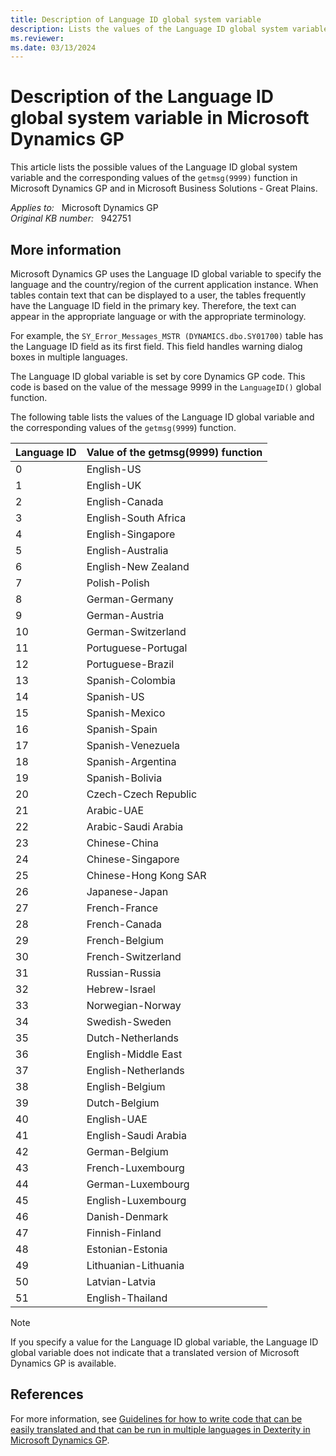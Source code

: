 ```yaml
---
title: Description of Language ID global system variable
description: Lists the values of the Language ID global system variable and the corresponding values of the getmsg(9999) function in Microsoft Dynamics GP.
ms.reviewer: 
ms.date: 03/13/2024
---
```

# Description of the Language ID global system variable in Microsoft Dynamics GP

This article lists the possible values of the Language ID global system variable and the corresponding values of the `getmsg(9999)` function in Microsoft Dynamics GP and in Microsoft Business Solutions - Great Plains.

_Applies to:_ &nbsp; Microsoft Dynamics GP  
_Original KB number:_ &nbsp; 942751

## More information

Microsoft Dynamics GP uses the Language ID global variable to specify the language and the country/region of the current application instance. When tables contain text that can be displayed to a user, the tables frequently have the Language ID field in the primary key. Therefore, the text can appear in the appropriate language or with the appropriate terminology.

For example, the `SY_Error_Messages_MSTR (DYNAMICS.dbo.SY01700)` table has the Language ID field as its first field. This field handles warning dialog boxes in multiple languages.

The Language ID global variable is set by core Dynamics GP code. This code is based on the value of the message 9999 in the `LanguageID()` global function.

The following table lists the values of the Language ID global variable and the corresponding values of the `getmsg(9999`) function.

|Language ID|Value of the getmsg(9999) function|
|---|---|
|0|English-US|
|1|English-UK|
|2|English-Canada|
|3|English-South Africa|
|4|English-Singapore|
|5|English-Australia|
|6|English-New Zealand|
|7|Polish-Polish|
|8|German-Germany|
|9|German-Austria|
|10|German-Switzerland|
|11|Portuguese-Portugal|
|12|Portuguese-Brazil|
|13|Spanish-Colombia|
|14|Spanish-US|
|15|Spanish-Mexico|
|16|Spanish-Spain|
|17|Spanish-Venezuela|
|18|Spanish-Argentina|
|19|Spanish-Bolivia|
|20|Czech-Czech Republic|
|21|Arabic-UAE|
|22|Arabic-Saudi Arabia|
|23|Chinese-China|
|24|Chinese-Singapore|
|25|Chinese-Hong Kong SAR|
|26|Japanese-Japan|
|27|French-France|
|28|French-Canada|
|29|French-Belgium|
|30|French-Switzerland|
|31|Russian-Russia|
|32|Hebrew-Israel|
|33|Norwegian-Norway|
|34|Swedish-Sweden|
|35|Dutch-Netherlands|
|36|English-Middle East|
|37|English-Netherlands|
|38|English-Belgium|
|39|Dutch-Belgium|
|40|English-UAE|
|41|English-Saudi Arabia|
|42|German-Belgium|
|43|French-Luxembourg|
|44|German-Luxembourg|
|45|English-Luxembourg|
|46|Danish-Denmark|
|47|Finnish-Finland|
|48|Estonian-Estonia|
|49|Lithuanian-Lithuania|
|50|Latvian-Latvia|
|51|English-Thailand|
  
> [!NOTE]
> If you specify a value for the Language ID global variable, the Language ID global variable does not indicate that a translated version of Microsoft Dynamics GP is available.

## References

For more information, see [Guidelines for how to write code that can be easily translated and that can be run in multiple languages in Dexterity in Microsoft Dynamics GP](https://support.microsoft.com/topic/guidelines-for-how-to-write-code-that-can-be-easily-translated-and-that-can-be-run-in-multiple-languages-in-dexterity-in-microsoft-dynamics-gp-2ae38519-d690-bc81-2087-37ae3d6c05b3).
